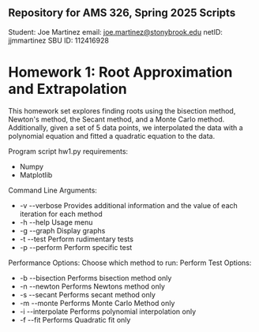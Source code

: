 
## Repository for AMS 326, Spring 2025 Scripts
Student: Joe Martinez
email: joe.martinez@stonybrook.edu
netID: jjmmartinez
SBU ID: 112416928

# Homework 1: Root Approximation and Extrapolation
This homework set explores finding roots using the bisection method, Newton's method, the Secant method, and a Monte Carlo method. Additionally, given a set of 5 data points, we interpolated the data with a polynomial equation and  fitted a quadratic equation to the data.

Program script hw1.py requirements:
- Numpy
- Matplotlib

Command Line Arguments: 
-   -v  --verbose       Provides additional information and the value of each iteration for each method
-   -h  --help          Usage menu
-   -g  --graph         Display graphs 
-   -t  --test          Perform rudimentary tests 
-   -p  --perform       Perform specific test


Performance Options: Choose which method to run:
Perform Test Options: 
-   -b  --bisection         Performs bisection method only 
-   -n  --newton            Performs Newtons method only
-   -s  --secant            Performs secant method only
-   -m  --monte             Performs Monte Carlo Method only
-   -i  --interpolate       Performs polynomial interpolation only
-   -f  --fit               Performs Quadratic fit only